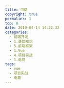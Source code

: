 ```yaml
---
title: 电商
copyright: true
permalink: 1
top: 0
date: 2019-04-14 14:22:32
categories:
  - 前端开发
  - 1.基础知识
  - 5.前端框架
  - 1.Vue
  - 4.项目实战
  - 1.电商
tags:
  - vue
  - 项目实战
  - 电商
---
```

